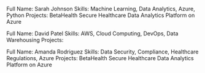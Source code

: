 Full Name: Sarah Johnson
Skills: Machine Learning, Data Analytics, Azure, Python
Projects: BetaHealth Secure Healthcare Data Analytics Platform on Azure

Full Name: David Patel
Skills: AWS, Cloud Computing, DevOps, Data Warehousing
Projects: 

Full Name: Amanda Rodriguez
Skills: Data Security, Compliance, Healthcare Regulations, Azure
Projects: BetaHealth Secure Healthcare Data Analytics Platform on Azure

